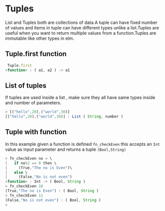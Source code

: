 # Tuples

List and Tuples both are collections of data.A tuple can have fixed number of values and items in tuple can have different types unlike a list.Tuples are useful when you want to return multiple values from a function.Tuples are immutable like other types in elm.

## Tuple.first function

```javascript
 Tuple.first
<function> : ( a1, a2 ) -> a1

```

## List of tuples

If tuples are used inside a list , make sure they all have same types inside and number of parameters.

```javascript
> [("hello",20),("world",30)]
[("hello",20),("world",30)] : List ( String, number )

```

## Tuple with function

In this example given a function is defined `fn_checkEven` this accepts an `Int` value as input parameter and returns a tuple `(Bool,String)`

```javascript
> fn_checkEven no = \
|   if no%2 == 0 then \
|     (True,"The no is Even")\
|   else \
|     (False,"No is not even")
<function> : Int -> ( Bool, String )
> fn_checkEven 10
(True,"The no is Even") : ( Bool, String )
> fn_checkEven 11
(False,"No is not even") : ( Bool, String )
>

```